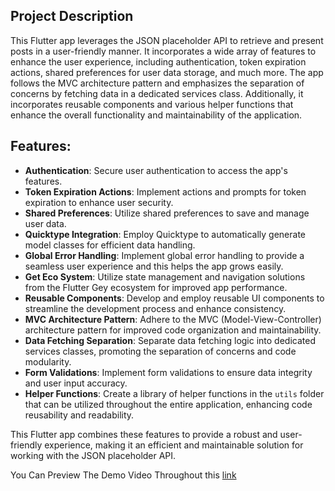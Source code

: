 ## Project Description
This Flutter app leverages the JSON placeholder API to retrieve and present posts in a user-friendly manner. It incorporates a wide array of features to enhance the user experience, including authentication, token expiration actions, shared preferences for user data storage, and much more. The app follows the MVC architecture pattern and emphasizes the separation of concerns by fetching data in a dedicated services class. Additionally, it incorporates reusable components and various helper functions that enhance the overall functionality and maintainability of the application.

## Features:
- **Authentication**: Secure user authentication to access the app's features.
- **Token Expiration Actions**: Implement actions and prompts for token expiration to enhance user security.
- **Shared Preferences**: Utilize shared preferences to save and manage user data.
- **Quicktype Integration**: Employ Quicktype to automatically generate model classes for efficient data handling.
- **Global Error Handling**: Implement global error handling to provide a seamless user experience and this helps the app grows easily.
- **Get Eco System**: Utilize state management and navigation solutions from the Flutter Gey ecosystem for improved app performance.
- **Reusable Components**: Develop and employ reusable UI components to streamline the development process and enhance consistency.
- **MVC Architecture Pattern**: Adhere to the MVC (Model-View-Controller) architecture pattern for improved code organization and maintainability.
- **Data Fetching Separation**: Separate data fetching logic into dedicated services classes, promoting the separation of concerns and code modularity.
- **Form Validations**: Implement form validations to ensure data integrity and user input accuracy.
- **Helper Functions**: Create a library of helper functions in the `utils` folder that can be utilized throughout the entire application, enhancing code reusability and readability.

This Flutter app combines these features to provide a robust and user-friendly experience, making it an efficient and maintainable solution for working with the JSON placeholder API.

You Can Preview The Demo Video Throughout this [link](https://drive.google.com/file/d/17vmJeyMCpA6MvXvYPA5oV88YZdbIT9pv/view?usp=drive_link)
